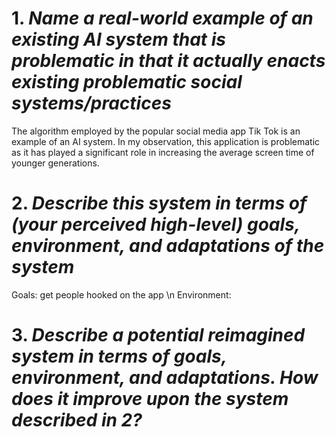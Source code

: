# 1. _Name a real-world example of an existing AI system that is problematic in that it actually enacts existing problematic social systems/practices_
The algorithm employed by the popular social media app Tik Tok is an example of an AI system. In my observation, this application is problematic as it has played a significant role in increasing the average screen time of younger generations. 

# 2. _Describe this system in terms of (your perceived high-level) goals, environment, and adaptations of the system_
Goals: get people hooked on the app \n
Environment: 

# 3. _Describe a potential reimagined system in terms of **goals**, **environment**, and **adaptations**. How does it improve upon the system described in 2?_
